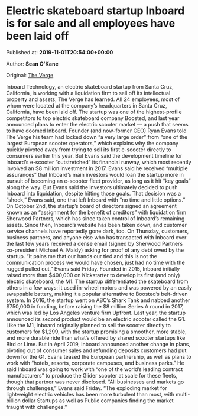 
# Electric skateboard startup Inboard is for sale and all employees have been laid off

Published at: **2019-11-01T20:54:00+00:00**

Author: **Sean O&#39;Kane**

Original: [The Verge](https://www.theverge.com/2019/11/1/20943500/inboard-technology-electric-skateboard-scooters-layoffs-sale-liquidation)

Inboard Technology, an electric skateboard startup from Santa Cruz, California, is working with a liquidation firm to sell off its intellectual property and assets, The Verge has learned. All 24 employees, most of whom were located at the company’s headquarters in Santa Cruz, California, have been laid off.
The startup was one of the highest-profile competitors to top electric skateboard company Boosted, and last year announced plans to enter the electric scooter market — a push that seems to have doomed Inboard.
Founder (and now-former CEO) Ryan Evans told The Verge his team had locked down “a very large order” from “one of the largest European scooter operators,” which explains why the company quickly pivoted away from trying to sell its first e-scooter directly to consumers earlier this year. But Evans said the development timeline for Inboard’s e-scooter “outstretched” its financial runway, which most recently involved an $8 million investment in 2017.
Evans said he received “multiple assurances” that Inboard’s main investors would loan the startup more in pursuit of becoming an e-scooter fleet provider, as long as it hit “key goals” along the way. But Evans said the investors ultimately decided to push Inboard into liquidation, despite hitting those goals.
That decision was a “shock,” Evans said, one that left Inboard with “no time and little options.” On October 2nd, the startup’s board of directors signed an agreement known as an “assignment for the benefit of creditors” with liquidation firm Sherwood Partners, which has since taken control of Inboard’s remaining assets. Since then, Inboard’s website has been taken down, and customer service channels have reportedly gone dark, too.
On Thursday, customers, business partners, and anyone else who has transacted with Inboard over the last few years received a dense email (signed by Sherwood Partners co-president Michael A. Maidy) asking for proof of any debt owed by the startup.
“It pains me that our hands our tied and this is not the communication process we would have chosen, just had no time with the rugged pulled out,” Evans said Friday.
Founded in 2015, Inboard initially raised more than $400,000 on Kickstarter to develop its first (and only) electric skateboard, the M1. The startup differentiated the skateboard from others in a few ways: it used in-wheel motors and was powered by an easily swappable battery, making it a popular alternative to Boosted’s belt-driven system. In 2016, the startup went on ABC’s Shark Tank and nabbed another $750,000 in funding, before raising the $8 million Series A round in 2017, which was led by Los Angeles venture firm Upfront.
Last year, the startup announced its second product would be an electric scooter called the G1. Like the M1, Inboard originally planned to sell the scooter directly to customers for $1,299, with the startup promising a smoother, more stable, and more durable ride than what’s offered by shared scooter startups like Bird or Lime.
But in April 2019, Inboard announced another change in plans, pivoting out of consumer sales and refunding deposits customers had put down for the G1. Evans teased the European partnership, as well as plans to work with “hotels, resorts, corporate campuses, and business parks.” He said Inboard was going to work with “one of the world’s leading contract manufacturers” to produce the Glider scooter at scale for these fleets, though that partner was never disclosed.
“All businesses and markets go through challenges,” Evans said Friday. “The exploding market for lightweight electric vehicles has been more turbulent than most, with multi-billion dollar Startups as well as Public companies finding the market fraught with challenges.”
